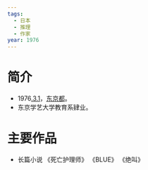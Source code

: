 ```yaml
---
tags:
  - 日本
  - 推理
  - 作家
year: 1976
---
```

# 简介

- 1976[.3.1](2024-03-01.md)，[东京都](东京都.md)。
- 东京学艺大学教育系肄业。
# 主要作品

- 长篇小说
《死亡护理师》
《BLUE》
《绝叫》